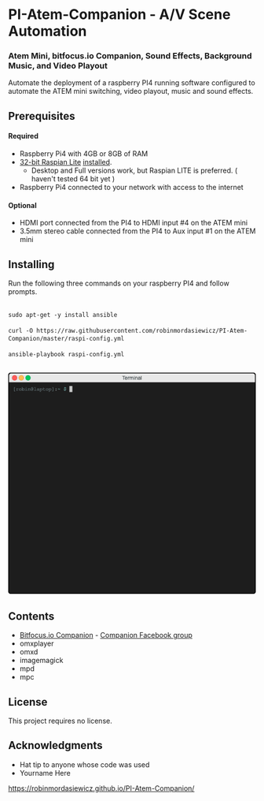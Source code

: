 PI-Atem-Companion - A/V Scene Automation
========================================

### Atem Mini, bitfocus.io Companion, Sound Effects, Background Music, and Video Playout

Automate the deployment of a raspberry PI4 running software configured to automate the ATEM mini switching, video playout, music and sound effects.  

## Prerequisites

#### Required

* Raspberry Pi4 with 4GB or 8GB of RAM
* [32-bit Raspian Lite](https://downloads.raspberrypi.org/raspios_lite_armhf_latest) [installed](https://www.raspberrypi.org/documentation/installation/installing-images/README.md).
  * Desktop and Full versions work, but Raspian LITE is preferred. ( haven't tested 64 bit yet )
* Raspberry Pi4 connected to your network with access to the internet

#### Optional

* HDMI port connected from the PI4 to HDMI input #4 on the ATEM mini
* 3.5mm stereo cable connected from the PI4 to Aux input #1 on the ATEM mini

## Installing

Run the following three commands on your raspberry PI4 and follow prompts.
 
```console

sudo apt-get -y install ansible

curl -O https://raw.githubusercontent.com/robinmordasiewicz/PI-Atem-Companion/master/raspi-config.yml

ansible-playbook raspi-config.yml


```

![](install_terminal.gif)

## Contents

* [Bitfocus.io Companion](https://bitfocus.io/) - [Companion Facebook group](https://www.facebook.com/groups/2047850215433318/)
* omxplayer
* omxd
* imagemagick
* mpd
* mpc

## License

This project requires no license.

## Acknowledgments

* Hat tip to anyone whose code was used
* Yourname Here

https://robinmordasiewicz.github.io/PI-Atem-Companion/

<script src="https://utteranc.es/client.js" repo="robinmordasiewicz/raspi-config" issue-term="pathname" theme="github-light" crossorigin="anonymous" async></script>
